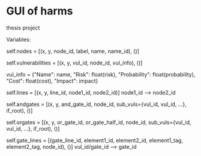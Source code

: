 # GUI of harms
thesis project

Variables: 

self.nodes = [(x, y, node_id, label, name, name_id), ()]

self.vulnerabilities = [(x, y, vul_id, node_id, vul_info), ()]

vul_info = {"Name": name, "Risk": float(risk), "Probability": float(probability), "Cost": float(cost), "Impact": impact}

self.lines = [(x, y, line_id, node1_id, node2_id)] 
node1_id --> node2_id

self.andgates = [(x, y, and_gate_id, node_id, sub_vuls={vul_id, vul_id, ...}, if_root), ()]

self.orgates = [(x, y, or_gate_id, or_gate_half_id, node_id, sub_vuls={vul_id, vul_id, ...}, if_root), ()]

self.gate_lines = [(gate_line_id, element1_id, element2_id, element1_tag, element2_tag, node_id), ()]
vul_id/gate_id --> gate_id